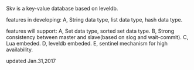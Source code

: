 
Skv is a key-value database based on leveldb.

features in developing:
  A, String data type, list data type, hash data type.
  

features will support:
  A, Set data type, sorted set data type.
  B, Strong consistency between master and slave(based on slog and wait-commit).
  C, Lua embeded.
  D, leveldb embeded.
  E, sentinel mechanism for high availability.


updated  Jan.31,2017
